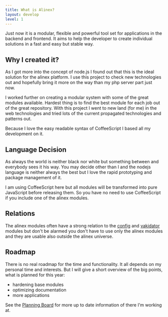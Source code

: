 ```yaml
---
title: What is Alinex?
layout: develop
level: 1
---
```


Just now it is a modular, flexible and powerful tool set for applications in the
backend and frontend. It aims to help the developer to create individual solutions
in a fast and easy but stable way.


Why I created it?
-------------------------------------------------

As I got more into the concept of node.js I found out that this is the ideal
solution for the alinex platform. I use this project to check new technologies
out and hopefully bring it more on the way than my php server part just now.

I worked further on creating a modular system with some of the great modules
available. Hardest thing is to find the best module for each job out of the
great repository.
With this project I went to new land (for me) in the web technologies and tried
lots of the current propagated technologies and patterns out.

Because I love the easy readable syntax of CoffeeScript I based all my development
on it.


Language Decision
-------------------------------------------------
As always the world is neither black nor white but something between and everybody
sees it his way. You may decide other than I and the nodejs language is neither
always the best but I love the rapid prototyping and package management of it.

I am using CoffeeScript here but all modules will be transformed into pure
JavaScript before releasing them. So you have no need to use CoffeeScript if you
include one of the alinex modules.


Relations
-------------------------------------------------
The alinex modules often have a strong relation to the
[config](http://alinex.github.io/node-config) and
[vakidator](http://alinex.github.io/node-validator) modules but don't be alarmed
you don't have to use only the alinex modules and they are usable also outside
the alinex universe.


Roadmap
-------------------------------------------------
There is no real roadmap for the time and functionality. It all depends on my
personal time and interests. But I will give a short overview of the big
points, what is planned for this year:

- hardening base modules
- optimizing documentation
- more applications

See the [Planning Board](https://trello.com/b/lOY5hCx7/node-js) for more up to
date information of there I'm working at.
